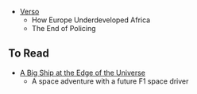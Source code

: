 - [Verso](https://www.versobooks.com/users/orders)
  - How Europe Underdeveloped Africa
  - The End of Policing

## To Read
- [A Big Ship at the Edge of the Universe](https://www.goodreads.com/en/book/show/35520564-a-big-ship-at-the-edge-of-the-universe)
  - A space adventure with a future F1 space driver